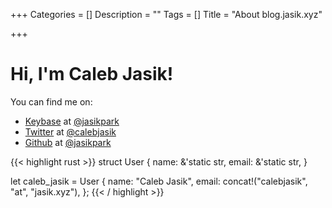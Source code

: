 +++
Categories = []
Description = ""
Tags = []
Title = "About blog.jasik.xyz"

+++

# Hi, I'm Caleb Jasik!

You can find me on:

- [Keybase](https://keybase.io) at [@jasikpark](https://keybase.io/jasikpark)
- [Twitter](https://twitter.com) at [@calebjasik](htttps://twitter.com/calebjasik)
- [Github](https://github.com) at [@jasikpark](https://github.com/jasikpark)

{{< highlight rust >}}
struct User {
    name: &'static str,
    email: &'static str,
}

let caleb_jasik = User {
    name: "Caleb Jasik",
    email: concat!("calebjasik", "at", "jasik.xyz"),
};
{{< / highlight >}}
